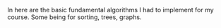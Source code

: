 In here are the basic fundamental algorithms I had to implement for my course. Some being for sorting, trees, graphs.
